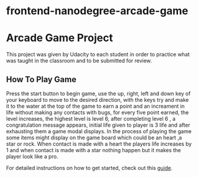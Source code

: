 frontend-nanodegree-arcade-game
==============================

# Arcade Game Project
   This project was given by Udacity to each student in order to practice what was taught in the classroom and to be submitted for review. 

## How To Play Game
  Press the start button to begin game, use the up, right, left and down key of your keyboard to move to the desired direction,
  with the keys try and make it to the water at the top of the game to earn a point and an increament in life without making any             contacts with bugs, for every five point earned, the level increases, the highest level is level 6, after completing level 6 ,
  a congratulation  message appears, initial life given to player is 3 life and after exhausting them a game modal displays. In the         process of playing the game some items might display on the game board which could be an heart ,a star or rock. When contact
  is made with a heart the players life increases by 1 and when contact is made with a star nothing happen but it makes the player           look like a pro.
  
For detailed instructions on how to get started, check out this [guide](https://docs.google.com/document/d/1v01aScPjSWCCWQLIpFqvg3-vXLH2e8_SZQKC8jNO0Dc/pub?embedded=true).
